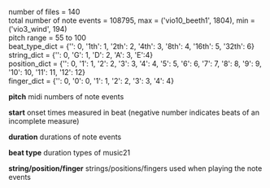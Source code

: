 number of files = 140<br/>
total number of note events = 108795, max = ('vio10_beeth1', 1804), min = ('vio3_wind', 194)<br/>
pitch range = 55 to 100<br/>
beat_type_dict = {'': 0, '1th': 1, '2th': 2, '4th': 3,  '8th': 4,  '16th': 5, '32th': 6}<br/>
string_dict = {'': 0, 'G': 1, 'D': 2, 'A': 3, 'E':4}<br/>
position_dict = {'': 0, '1': 1, '2': 2, '3': 3, '4': 4, '5': 5, '6': 6, '7': 7, '8': 8, '9': 9, '10': 10, '11': 11, '12': 12}<br/>
finger_dict = {'': 0, '0': 0, '1': 1, '2': 2, '3': 3, '4': 4}<br/>

**pitch**
midi numbers of note events

**start**
onset times measured in beat (negative number indicates beats of an incomplete measure)

**duration**
durations of note events

**beat type**
duration types of music21

**string/position/finger**
strings/positions/fingers used when playing the note events

